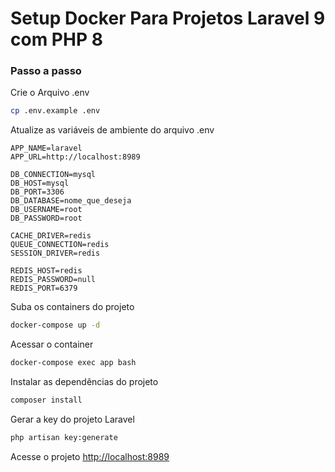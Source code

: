
# Setup Docker Para Projetos Laravel 9 com PHP 8

### Passo a passo

Crie o Arquivo .env
```sh
cp .env.example .env
```


Atualize as variáveis de ambiente do arquivo .env
```dosini
APP_NAME=laravel
APP_URL=http://localhost:8989

DB_CONNECTION=mysql
DB_HOST=mysql
DB_PORT=3306
DB_DATABASE=nome_que_deseja
DB_USERNAME=root
DB_PASSWORD=root

CACHE_DRIVER=redis
QUEUE_CONNECTION=redis
SESSION_DRIVER=redis

REDIS_HOST=redis
REDIS_PASSWORD=null
REDIS_PORT=6379
```


Suba os containers do projeto
```sh
docker-compose up -d
```


Acessar o container
```sh
docker-compose exec app bash
```


Instalar as dependências do projeto
```sh
composer install
```


Gerar a key do projeto Laravel
```sh
php artisan key:generate
```


Acesse o projeto
[http://localhost:8989](http://localhost:8989)
